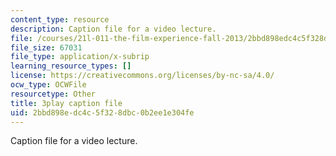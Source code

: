 ```yaml
---
content_type: resource
description: Caption file for a video lecture.
file: /courses/21l-011-the-film-experience-fall-2013/2bbd898edc4c5f328dbc0b2ee1e304fe_BgozyEIGsuc.vtt
file_size: 67031
file_type: application/x-subrip
learning_resource_types: []
license: https://creativecommons.org/licenses/by-nc-sa/4.0/
ocw_type: OCWFile
resourcetype: Other
title: 3play caption file
uid: 2bbd898e-dc4c-5f32-8dbc-0b2ee1e304fe
---
```

Caption file for a video lecture.